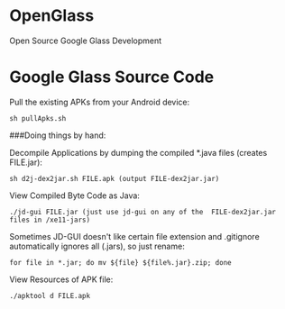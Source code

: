 OpenGlass
=========

Open Source Google Glass Development


Google Glass Source Code
===========

Pull the existing APKs from your Android device:

    sh pullApks.sh

###Doing things by hand:

Decompile Applications by dumping the compiled *.java files (creates FILE.jar):

    sh d2j-dex2jar.sh FILE.apk (output FILE-dex2jar.jar)

View Compiled Byte Code as Java:
    
    ./jd-gui FILE.jar (just use jd-gui on any of the  FILE-dex2jar.jar files in /xe11-jars)

Sometimes JD-GUI doesn't like certain file extension and .gitignore automatically ignores all (.jars), so just rename:

    for file in *.jar; do mv ${file} ${file%.jar}.zip; done

View Resources of APK file:

	./apktool d FILE.apk
